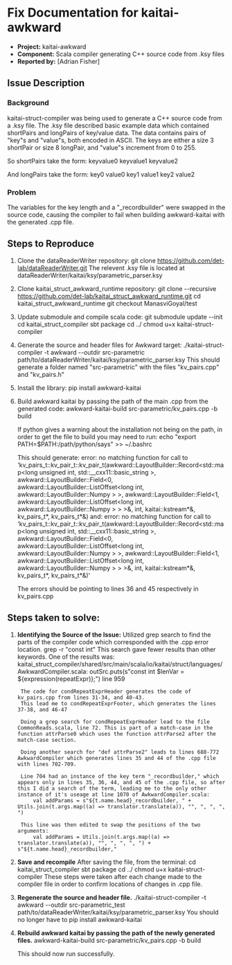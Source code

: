 # Fix Documentation for kaitai-awkward

* **Project:** kaitai-awkward
* **Component:** Scala compiler generating C++ source code from .ksy files
* **Reported by:** [Adrian Fisher]

## Issue Description

### Background
kaitai-struct-compiler was being used to generate a C++ source code from a .ksy file. The .ksy file described basic example data which contained shortPairs and longPairs of key/value data. The data contains pairs of "key"s and "value"s, both encoded in ASCII. The keys are either a size 3 shortPair or size 8 longPair, and "value"s increment from 0 to 255. 

So shortPairs take the form:
keyvalue0 keyvalue1 keyvalue2

And longPairs take the form:
key0    value0 key1    value1 key2    value2

### Problem
The variables for the key length and a "_recordbuilder" were swapped in the source code, causing the compiler to fail when building awkward-kaitai with the generated .cpp file.

## Steps to Reproduce

1. Clone the dataReaderWriter repository:
    git clone https://github.com/det-lab/dataReaderWriter.git
    The relevent .ksy file is located at dataReaderWriter/kaitai/ksy/parametric_parser.ksy

2. Clone kaitai_struct_awkward_runtime repository:
    git clone --recursive https://github.com/det-lab/kaitai_struct_awkward_runtime.git
    cd kaitai_struct_awkward_runtime
    git checkout ManasviGoyal/test

3. Update submodule and compile scala code:
    git submodule update --init
    cd kaitai_struct_compiler
    sbt package
    cd ../
    chmod u+x kaitai-struct-compiler

4. Generate the source and header files for Awkward target:
    ./kaitai-struct-compiler -t awkward --outdir src-parametric path/to/dataReaderWriter/kaitai/ksy/parametric_parser.ksy
    This should generate a folder named "src-parametric" with the files "kv_pairs.cpp" and "kv_pairs.h"

5. Install the library:
    pip install awkward-kaitai

6. Build awkward kaitai by passing the path of the main .cpp from the generated code:
    awkward-kaitai-build src-parametric/kv_pairs.cpp -b build

    If python gives a warning about the installation not being on the path, in order to get the file to build you may need to run:
        echo "export PATH=$PATH:/path/python/says" >> ~/.bashrc

    This should generate:
    error: no matching function for call to ‘kv_pairs_t::kv_pair_t::kv_pair_t(awkward::LayoutBuilder::Record<std::map<long unsigned int, std::__cxx11::basic_string<char> >, awkward::LayoutBuilder::Field<0, awkward::LayoutBuilder::ListOffset<long int, awkward::LayoutBuilder::Numpy<unsigned char> > >, awkward::LayoutBuilder::Field<1, awkward::LayoutBuilder::ListOffset<long int, awkward::LayoutBuilder::Numpy<unsigned char> > > >&, int, kaitai::kstream*&, kv_pairs_t*, kv_pairs_t*&)
    and:
    error: no matching function for call to ‘kv_pairs_t::kv_pair_t::kv_pair_t(awkward::LayoutBuilder::Record<std::map<long unsigned int, std::__cxx11::basic_string<char> >, awkward::LayoutBuilder::Field<0, awkward::LayoutBuilder::ListOffset<long int, awkward::LayoutBuilder::Numpy<unsigned char> > >, awkward::LayoutBuilder::Field<1, awkward::LayoutBuilder::ListOffset<long int, awkward::LayoutBuilder::Numpy<unsigned char> > > >&, int, kaitai::kstream*&, kv_pairs_t*, kv_pairs_t*&)’

    The errors should be pointing to lines 36 and 45 respectively in kv_pairs.cpp

## Steps taken to solve:

1. **Identifying the Source of the Issue:**
    Utilized grep search to find the parts of the compiler code which corresponded with the .cpp error location.
        grep -r "const int"
            This search gave fewer results than other keywords. One of the results was:
            kaitai_struct_compiler/shared/src/main/scala/io/kaitai/struct/languages/AwkwardCompiler.scala:    outSrc.puts(s"const int $lenVar = ${expression(repeatExpr)};")
            line 959

        The code for condRepeatExprHeader generates the code of kv_pairs.cpp from lines 31-34, and 40-43.
        This lead me to condRepeatExprFooter, which generates the lines 37-38, and 46-47

        Doing a grep search for condRepeatExprHeader lead to the file CommonReads.scala, line 72. This is part of a match-case in the function attrParse0 which uses the function attrParse2 after the match-case section.

        Doing another search for "def attrParse2" leads to lines 688-772 AwkwardCompiler which generates lines 35 and 44 of the .cpp file with lines 702-709.

        Line 704 had an instance of the key term "_recordbuilder," which appears only in lines 35, 36, 44, and 45 of the .cpp file, so after this I did a search of the term, leading me to the only other instance of it's useage at line 1070 of AwkwardCompiler.scala:
            val addParams = s"${t.name.head}_recordbuilder, " + Utils.join(t.args.map((a) => translator.translate(a)), "", ", ", ", ")
        
        This line was then edited to swap the positions of the two arguments:
            val addParams = Utils.join(t.args.map((a) => translator.translate(a)), "", ", ", ", ") + s"${t.name.head}_recordbuilder,"

2. **Save and recompile**
    After saving the file, from the terminal:
        cd kaitai_struct_compiler
        sbt package
        cd ../
        chmod u+x kaitai-struct-compiler
    These steps were taken after each change made to the compiler file in order to confirm locations of changes in .cpp file.

3. **Regenerate the source and header file.**
    ./kaitai-struct-compiler -t awkward --outdir src-parametric_test path/to/dataReaderWriter/kaitai/ksy/parametric_parser.ksy
    You should no longer have to pip install awkward-kaitai

4. **Rebuild awkward kaitai by passing the path of the newly generated files.**
    awkward-kaitai-build src-parametric/kv_pairs.cpp -b build

    This should now run successfully. 